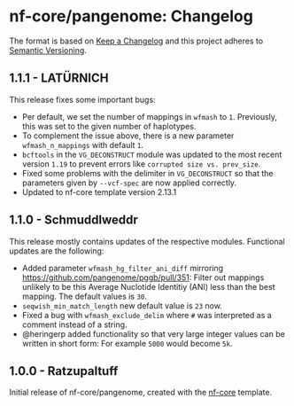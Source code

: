 # nf-core/pangenome: Changelog

The format is based on [Keep a Changelog](https://keepachangelog.com/en/1.0.0/) and this project adheres to [Semantic Versioning](https://semver.org/spec/v2.0.0.html).

## 1.1.1 - LATÜRNICH

This release fixes some important bugs:

- Per default, we set the number of mappings in `wfmash` to `1`. Previously, this was set to the given number of haplotypes.
- To complement the issue above, there is a new parameter `wfmash_n_mappings` with default `1`.
- `bcftools` in the `VG_DECONSTRUCT` module was updated to the most recent version `1.19` to prevent errors like `corrupted size vs. prev_size`.
- Fixed some problems with the delimiter in `VG_DECONSTRUCT` so that the parameters given by `--vcf-spec` are now applied correctly.
- Updated to nf-core template version 2.13.1

## 1.1.0 - Schmuddlweddr

This release mostly contains updates of the respective modules. Functional updates are the following:

- Added parameter `wfmash_hg_filter_ani_diff` mirroring https://github.com/pangenome/pggb/pull/351: Filter out mappings unlikely to be this Average Nuclotide Identitiy (ANI) less than the best mapping. The default values is `30`.
- `seqwish_min_match_length` new default value is `23` now.
- Fixed a bug with `wfmash_exclude_delim` where `#` was interpreted as a comment instead of a string.
- @heringerp added functionality so that very large integer values can be written in short form: For example `5000` would become `5k`.

## 1.0.0 - Ratzupaltuff

Initial release of nf-core/pangenome, created with the [nf-core](https://nf-co.re/) template.
